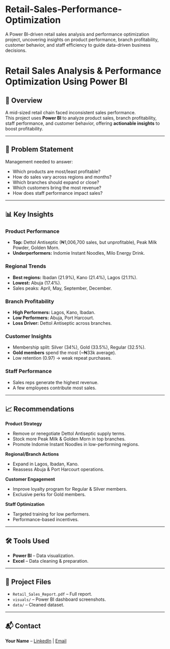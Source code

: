 # Retail-Sales-Performance-Optimization
A Power BI-driven retail sales analysis and performance optimization project, uncovering insights on product performance, branch profitability, customer behavior, and staff efficiency to guide data-driven business decisions.


# Retail Sales Analysis & Performance Optimization Using Power BI

## 📌 Overview
A mid-sized retail chain faced inconsistent sales performance.  
This project uses **Power BI** to analyze product sales, branch profitability, staff performance, and customer behavior, offering **actionable insights** to boost profitability.

---

## 🎯 Problem Statement
Management needed to answer:
- Which products are most/least profitable?
- How do sales vary across regions and months?
- Which branches should expand or close?
- Which customers bring the most revenue?
- How does staff performance impact sales?

---

## 📊 Key Insights
### Product Performance
- **Top:** Dettol Antiseptic (₦1,006,700 sales, but unprofitable), Peak Milk Powder, Golden Morn.
- **Underperformers:** Indomie Instant Noodles, Milo Energy Drink.

### Regional Trends
- **Best regions:** Ibadan (21.9%), Kano (21.4%), Lagos (21.1%).
- **Lowest:** Abuja (17.4%).
- Sales peaks: April, May, September, December.

### Branch Profitability
- **High Performers:** Lagos, Kano, Ibadan.
- **Low Performers:** Abuja, Port Harcourt.
- **Loss Driver:** Dettol Antiseptic across branches.

### Customer Insights
- Membership split: Silver (34%), Gold (33.5%), Regular (32.5%).
- **Gold members** spend the most (~₦33k average).
- Low retention (0.97) → weak repeat purchases.

### Staff Performance
- Sales reps generate the highest revenue.
- A few employees contribute most sales.

---

## 📈 Recommendations
**Product Strategy**
- Remove or renegotiate Dettol Antiseptic supply terms.
- Stock more Peak Milk & Golden Morn in top branches.
- Promote Indomie Instant Noodles in low-performing regions.

**Regional/Branch Actions**
- Expand in Lagos, Ibadan, Kano.
- Reassess Abuja & Port Harcourt operations.

**Customer Engagement**
- Improve loyalty program for Regular & Silver members.
- Exclusive perks for Gold members.

**Staff Optimization**
- Targeted training for low performers.
- Performance-based incentives.

---

## 🛠 Tools Used
- **Power BI** – Data visualization.
- **Excel** – Data cleaning & preparation.

---

## 📂 Project Files
- `Retail_Sales_Report.pdf` – Full report.
- `visuals/` – Power BI dashboard screenshots.
- `data/` – Cleaned dataset.

---

## 📬 Contact
**Your Name** – [LinkedIn](#) | [Email](#)
